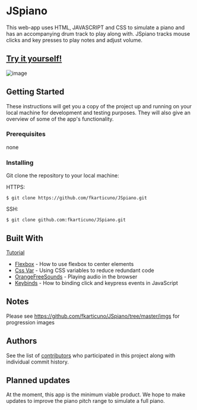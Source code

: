 # JSpiano

This web-app uses HTML, JAVASCRIPT and CSS to simulate a piano and has an accompanying drum track to play along with. JSpiano tracks mouse clicks and key presses to play notes and adjust volume. 

## [Try it yourself!](https://https://fkarticuno.github.io/JSpiano) 

![image](https://fkarticuno.github.io/CodingPortfolio/Assets/Images/00.png)

## Getting Started

These instructions will get you a copy of the project up and running on your local machine for development and testing purposes. They will also give an overview of some of the app's functionality. 

### Prerequisites

none

### Installing

Git clone the repository to your local machine: 

HTTPS:
```
$ git clone https://github.com/fkarticuno/JSpiano.git
```
SSH:
````
$ git clone github.com:fkarticuno/JSpiano.git
````

## Built With
[Tutorial](https://www.youtube.com/watch?v=vjco5yKZpU8)
- [Flexbox](https://css-tricks.com/snippets/css/a-guide-to-flexbox/) - How to use flexbox to center elements
- [Css Var](https://developer.mozilla.org/en-US/docs/Web/CSS/Using_CSS_custom_properties) - Using CSS variables to reduce redundant code
- [OrangeFreeSounds](http://www.orangefreesounds.com/) - Playing audio in the browser
- [Keybinds](https://css-tricks.com/snippets/javascript/javascript-keycodes/) - How to binding click and keypress events in JavaScript

## Notes
Please see https://github.com/fkarticuno/JSpiano/tree/master/imgs for progression images

## Authors

See the list of [contributors](https://github.com/fkarticuno/JSpiano/graphs/contributors) who participated in this project along with individual commit history. 

## Planned updates

At the moment, this app is the minimum viable product. We hope to make updates to improve the piano pitch range to simulate a full piano.
